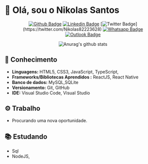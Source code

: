 # 👋 Olá, sou o Nikolas Santos

<div align="center">

[![Github Badge](https://img.shields.io/badge/-Github-000?style=flat-square&logo=Github&logoColor=white&link=https://github.com/Nikolassantos)](https://github.com/Nikolassantos)
[![Linkedin Badge](https://img.shields.io/badge/-LinkedIn-blue?style=flat-square&logo=Linkedin&logoColor=white&link=https://www.linkedin.com/in/Nikolassaantos)](https://www.linkedin.com/in/Nikolassaantos)
[![Twitter Badge](https://img.shields.io/badge/-Twitter-1ca0f1?style=flat-square&labelColor=1ca0f1&logo=twitter&logoColor=white&link=https://twitter.com/Nikolassantos__)](https://twitter.com/Nikolas82223628)
[![Whatsapp Badge](https://img.shields.io/badge/-Whatsapp-4CA143?style=flat-square&labelColor=4CA143&logo=whatsapp&logoColor=white&link=https://api.whatsapp.com/send?phone=5514981195569)](https://api.whatsapp.com/send?phone=5518988223892)
[![Outlook Badge](https://img.shields.io/badge/-Outlook-0000FF?style=flat-square&labelColor=0000FF&logo=gmail&logoColor=white&link=mailto:nikolassantoshttp@gmail.com)](mailto:nikolassantoshttp@gmail.com)

</div>

<div align="center">

![Anurag's github stats](https://github-readme-stats.vercel.app/api?username=Nikolassantos)

</div>

## 🚀 Conhecimento

- **Linguagens:** HTML5, CSS3, JavaScript, TypeScript,
- **Frameworks/Bibliotecas Aprendidos :** ReactJS, React Native
- **Banco de dados:** MySQL,SQLite
- **Versionamento:** Git, GitHub
- **IDE:** Visual Studio Code, Visual Studio

## ⚙ Trabalho

- Procurando uma nova oportunidade.

## 📚 Estudando

- Sql
- NodeJS,
